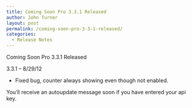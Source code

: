 ```yaml
---
title: Coming Soon Pro 3.3.1 Released
author: John Turner
layout: post
permalink: /coming-soon-pro-3-3-1-released/
categories:
  - Release Notes
---
```

Coming Soon Pro 3.3.1 Released

3.3.1 &#8211; 8/29/12

  * Fixed bug, counter always showing even though not enabled.

You&#8217;ll receive an autoupdate message soon if you have entered your api key.
